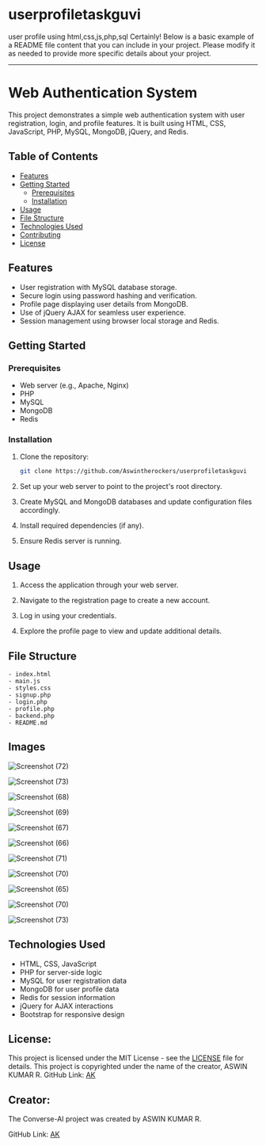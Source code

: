 # userprofiletaskguvi
user profile using html,css,js,php,sql
Certainly! Below is a basic example of a README file content that you can include in your project. Please modify it as needed to provide more specific details about your project.

---

# Web Authentication System

This project demonstrates a simple web authentication system with user registration, login, and profile features. It is built using HTML, CSS, JavaScript, PHP, MySQL, MongoDB, jQuery, and Redis.

## Table of Contents

- [Features](#features)
- [Getting Started](#getting-started)
  - [Prerequisites](#prerequisites)
  - [Installation](#installation)
- [Usage](#usage)
- [File Structure](#file-structure)
- [Technologies Used](#technologies-used)
- [Contributing](#contributing)
- [License](#license)

## Features

- User registration with MySQL database storage.
- Secure login using password hashing and verification.
- Profile page displaying user details from MongoDB.
- Use of jQuery AJAX for seamless user experience.
- Session management using browser local storage and Redis.

## Getting Started

### Prerequisites

- Web server (e.g., Apache, Nginx)
- PHP
- MySQL
- MongoDB
- Redis

### Installation

1. Clone the repository:

   ```bash
   git clone https://github.com/Aswintherockers/userprofiletaskguvi
   ```

2. Set up your web server to point to the project's root directory.

3. Create MySQL and MongoDB databases and update configuration files accordingly.

4. Install required dependencies (if any).

5. Ensure Redis server is running.

## Usage

1. Access the application through your web server.

2. Navigate to the registration page to create a new account.

3. Log in using your credentials.

4. Explore the profile page to view and update additional details.

## File Structure

```
- index.html
- main.js
- styles.css
- signup.php
- login.php
- profile.php
- backend.php
- README.md
```
## Images
![Screenshot (72)](https://github.com/Aswintherockers/userprofiletaskguvi/assets/110334860/3db0fed0-a429-40b6-886c-982df1459f24)

![Screenshot (73)](https://github.com/Aswintherockers/userprofiletaskguvi/assets/110334860/eb96a603-ee28-4abb-8d1a-bb93597c0052)

![Screenshot (68)](https://github.com/Aswintherockers/userprofiletaskguvi/assets/110334860/c0c1461d-ec14-492c-9b15-eb3906d9af63)

![Screenshot (69)](https://github.com/Aswintherockers/userprofiletaskguvi/assets/110334860/375c1057-ba27-4bc6-aaea-8e46b6852e10)

![Screenshot (67)](https://github.com/Aswintherockers/userprofiletaskguvi/assets/110334860/b7ba92fc-8b15-4c02-b70f-5cccd0681901)

![Screenshot (66)](https://github.com/Aswintherockers/userprofiletaskguvi/assets/110334860/e2db94f7-5ef3-49fe-9220-3f34e6692822)

![Screenshot (71)](https://github.com/Aswintherockers/userprofiletaskguvi/assets/110334860/5f3e9227-f233-4835-826f-23fcc2bfa20b)

![Screenshot (70)](https://github.com/Aswintherockers/userprofiletaskguvi/assets/110334860/d099b441-02a3-4871-a157-f57f95ea4394)

![Screenshot (65)](https://github.com/Aswintherockers/userprofiletaskguvi/assets/110334860/52cb48f3-3ee3-4076-a3ce-84abaceb184f)

![Screenshot (70)](https://github.com/Aswintherockers/userprofiletaskguvi/assets/110334860/f107e0e2-a63f-4d2a-b1fc-14de6ed70592)

![Screenshot (73)](https://github.com/Aswintherockers/userprofiletaskguvi/assets/110334860/fc150dc7-3a95-49ce-a5c9-4bcbc5d85514)
## Technologies Used

- HTML, CSS, JavaScript
- PHP for server-side logic
- MySQL for user registration data
- MongoDB for user profile data
- Redis for session information
- jQuery for AJAX interactions
- Bootstrap for responsive design

## License:

This project is licensed under the MIT License - see the [LICENSE](https://github.com/Aswintherockers/Converse-AI/blob/main/LICENSE) file for details.
This project is copyrighted under the name of the creator, ASWIN KUMAR R.
GitHub Link: [AK](https://github.com/Aswintherockers/Converse-AI)

## Creator:

The Converse-AI project was created by ASWIN KUMAR R.

GitHub Link: [AK](https://github.com/Aswintherockers/Converse-AI)
